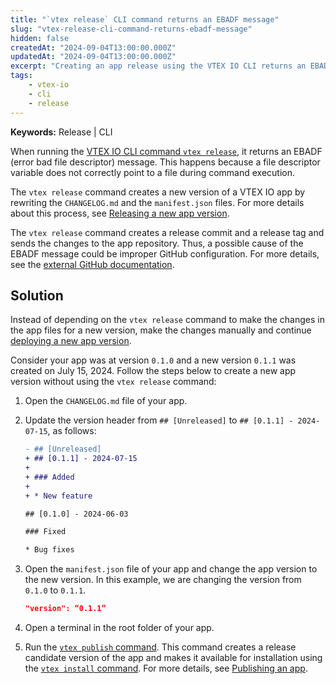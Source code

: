 ```yaml
---
title: "`vtex release` CLI command returns an EBADF message"
slug: "vtex-release-cli-command-returns-ebadf-message"
hidden: false
createdAt: "2024-09-04T13:00:00.000Z"
updatedAt: "2024-09-04T13:00:00.000Z"
excerpt: "Creating an app release using the VTEX IO CLI returns an EBADF error."
tags:
    - vtex-io
    - cli
    - release
---
```


**Keywords:** Release | CLI

When running the [VTEX IO CLI command `vtex release`](https://developers.vtex.com/docs/guides/vtex-io-documentation-vtex-io-cli-command-reference#release), it returns an EBADF (error bad file descriptor) message. This happens because a file descriptor variable does not correctly point to a file during command execution.

The `vtex release` command creates a new version of a VTEX IO app by rewriting the `CHANGELOG.md` and the `manifest.json` files. For more details about this process, see [Releasing a new app version](https://developers.vtex.com/docs/guides/vtex-io-documentation-releasing-a-new-app-version).

The `vtex release` command creates a release commit and a release tag and sends the changes to the app repository. Thus, a possible cause of the EBADF message could be improper GitHub configuration. For more details, see the [external GitHub documentation](https://docs.github.com/en/enterprise-cloud@latest/get-started/getting-started-with-git/set-up-git#setting-up-git).

## Solution

Instead of depending on the `vtex release` command to make the changes in the app files for a new version, make the changes manually and continue [deploying a new app version](https://developers.vtex.com/docs/guides/vtex-io-documentation-making-your-new-app-version-publicly-available).

Consider your app was at version `0.1.0` and a new version `0.1.1` was created on July 15, 2024. Follow the steps below to create a new app version without using the `vtex release` command:

1. Open the `CHANGELOG.md` file of your app.

2. Update the version header from `## [Unreleased]` to `## [0.1.1] - 2024-07-15`, as follows:

    ```diff
    - ## [Unreleased]
    + ## [0.1.1] - 2024-07-15
    +
    + ### Added
    +
    + * New feature

    ## [0.1.0] - 2024-06-03

    ### Fixed

    * Bug fixes
    ```

3. Open the `manifest.json` file of your app and change the app version to the new version. In this example, we are changing the version from `0.1.0` to `0.1.1`.

    ```json
    "version": “0.1.1”
    ```

4. Open a terminal in the root folder of your app.

5. Run the [`vtex publish` command](https://developers.vtex.com/docs/guides/vtex-io-documentation-vtex-io-cli-command-reference#publish). This command creates a release candidate version of the app and makes it available for installation using the [`vtex install` command](https://developers.vtex.com/docs/guides/vtex-io-documentation-vtex-io-cli-command-reference#install). For more details, see [Publishing an app](https://developers.vtex.com/docs/guides/vtex-io-documentation-publishing-an-app).
